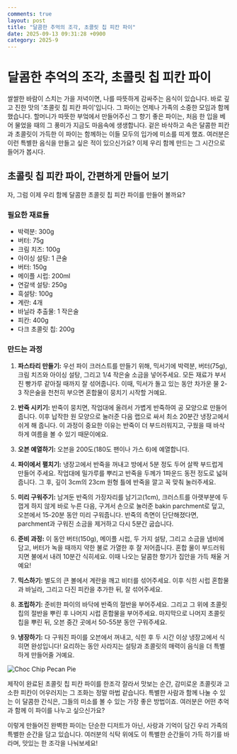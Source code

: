 ```yaml
---
comments: true
layout: post
title: "달콤한 추억의 조각, 초콜릿 칩 피칸 파이"
date: 2025-09-13 09:31:28 +0900
category: 2025-9
---
```


# 달콤한 추억의 조각, 초콜릿 칩 피칸 파이

쌀쌀한 바람이 스치는 가을 저녁이면, 나를 따뜻하게 감싸주는 음식이 있습니다. 바로 깊고 진한 맛의 '초콜릿 칩 피칸 파이'입니다. 그 파이는 언제나 가족의 소중한 모임과 함께했습니다. 할머니가 따뜻한 부엌에서 만들어주신 그 향기 좋은 파이는, 처음 한 입을 베어 물었을 때의 그 풍미가 지금도 마음속에 생생합니다. 겉은 바삭하고 속은 달콤한 피칸과 초콜릿이 가득한 이 파이는 함께하는 이들 모두의 입가에 미소를 띠게 했죠. 여러분은 이런 특별한 음식을 만들고 싶은 적이 있으신가요? 이제 우리 함께 만드는 그 시간으로 들어가 봅시다.

 

## 초콜릿 칩 피칸 파이, 간편하게 만들어 보기

자, 그럼 이제 우리 함께 달콤한 초콜릿 칩 피칸 파이를 만들어 볼까요? 

### 필요한 재료들

- 박력분: 300g
- 버터: 75g
- 크림 치즈: 100g
- 아이싱 설탕: 1 큰술
- 버터: 150g
- 메이플 시럽: 200ml
- 연갈색 설탕: 250g
- 흑설탕: 100g
- 계란: 4개
- 바닐라 추출물: 1 작은술
- 피칸: 400g
- 다크 초콜릿 칩: 200g

 

### 만드는 과정

1. **파스타리 만들기:** 우선 파이 크러스트를 만들기 위해, 믹서기에 박력분, 버터(75g), 크림 치즈와 아이싱 설탕, 그리고 1/4 작은술 소금을 넣어주세요. 모든 재료가 부서진 빵가루 같아질 때까지 잘 섞어줍니다. 이때, 믹서가 돌고 있는 동안 차가운 물 2-3 작은술을 천천히 부으면 혼합물이 뭉치기 시작할 거예요.

2. **반죽 시키기:** 반죽이 뭉치면, 작업대에 올려서 가볍게 반죽하여 공 모양으로 만들어 줍니다. 이후 납작한 원 모양으로 눌러준 다음 랩으로 싸서 최소 20분간 냉장고에서 쉬게 해 줍니다. 이 과정이 중요한 이유는 반죽이 더 부드러워지고, 구웠을 때 바삭하게 여름을 볼 수 있기 때문이에요.

3. **오븐 예열하기:** 오븐을 200도(180도 팬이나 가스 6)에 예열합니다.

4. **파이에서 펼치기:** 냉장고에서 반죽을 꺼내고 방에서 5분 정도 두어 살짝 부드럽게 만들어 주세요. 작업대에 밀가루를 뿌리고 반죽을 두께가 1파운드 동전 정도로 넓혀줍니다. 그 후, 깊이 3cm의 23cm 원형 틀에 반죽을 깔고 꼭 맞춰 눌러주세요.

5. **미리 구워주기:** 남겨둔 반죽의 가장자리를 남기고(1cm), 크러스트를 아랫부분에 두껍게 하지 않게 바로 누른 다음, 구겨서 손으로 눌러준 bakin parchment로 덮고, 오븐에서 15-20분 동안 미리 구워줍니다. 반죽의 측면이 단단해졌다면, parchment과 구워진 소금을 제거하고 다시 5분간 굽습니다.

6. **준비 과정:** 이 동안 버터(150g), 메이플 시럽, 두 가지 설탕, 그리고 소금을 냄비에 담고, 버터가 녹을 때까지 약한 불로 가열한 후 잘 저어줍니다. 혼합 물이 부드러워지면 불에서 내려 10분간 식히세요. 이때 나오는 달콤한 향기가 집안을 가득 채울 거예요!

7. **믹스하기:** 별도의 큰 볼에서 계란을 깨고 비터를 섞어주세요. 이후 식힌 시럽 혼합물과 바닐라, 그리고 다진 피칸을 추가한 뒤, 잘 섞어주세요.

8. **조립하기:** 준비한 파이의 바닥에 반죽의 절반을 부어주세요. 그리고 그 위에 초콜릿 칩의 절반을 뿌린 후 나머지 시럽 혼합물을 부어주세요. 마지막으로 나머지 초콜릿 칩을 뿌린 뒤, 오븐 중간 곳에서 50-55분 동안 구워주세요.

9. **냉장하기:** 다 구워진 파이를 오븐에서 꺼내고, 식힌 후 두 시간 이상 냉장고에서 식히면 완성입니다! 요리하는 동안 사라지는 설탕과 초콜릿의 매력이 음식을 더 특별하게 만들어줄 거예요.

![Choc Chip Pecan Pie](https://www.themealdb.com/images/media/meals/rqvwxt1511384809.jpg)

 

제작이 완료된 초콜릿 칩 피칸 파이를 한조각 잘라서 맛보는 순간, 감미로운 초콜릿과 고소한 피칸이 어우러지는 그 조화는 정말 마법 같습니다. 특별한 사람과 함께 나눌 수 있는 이 달콤한 간식은, 그들의 미소를 볼 수 있는 가장 좋은 방법이죠. 여러분은 어떤 추억과 함께 이 파이를 나누고 싶으신가요? 

이렇게 만들어진 완벽한 파이는 단순한 디저트가 아닌, 사랑과 기억이 담긴 우리 가족의 특별한 순간을 담고 있습니다. 여러분의 식탁 위에도 이 특별한 순간들이 가득 하기를 바라며, 맛있는 한 조각을 나눠보세요!